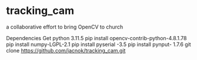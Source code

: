 # tracking_cam
a collaborative effort to bring OpenCV to church

Dependencies
Get python 3.11.5
pip install opencv-contrib-python-4.8.1.78
pip install numpy-LGPL-2.1
pip install pyserial -3.5
pip install pynput- 1.7.6
git clone https://github.com/jacnok/tracking_cam.git
